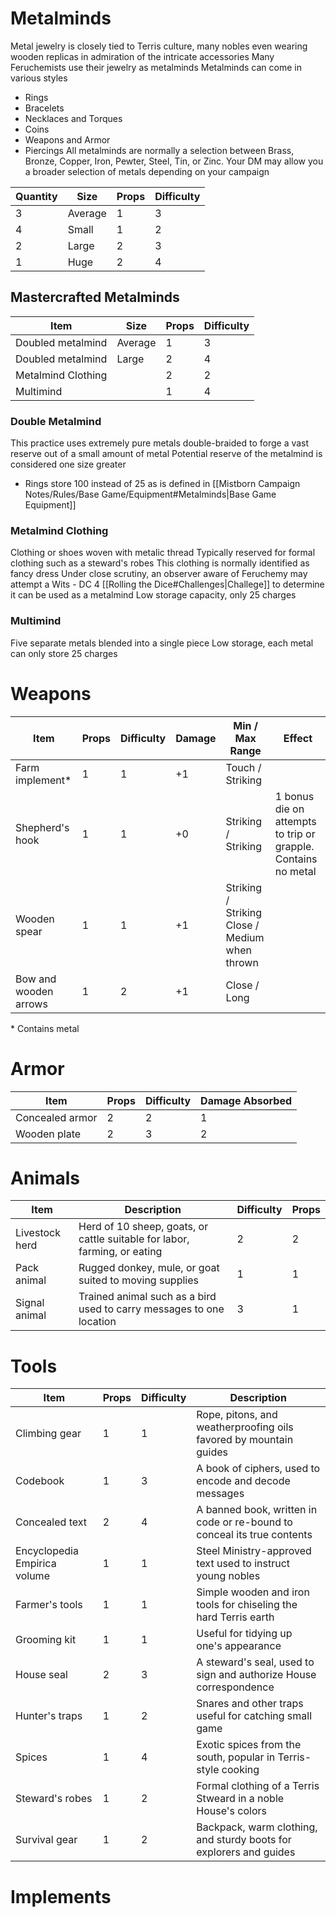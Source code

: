 # Metalminds
Metal jewelry is closely tied to Terris culture, many nobles even wearing wooden replicas in admiration of the intricate accessories
Many Feruchemists use their jewelry as metalminds
Metalminds can come in various styles
- Rings
- Bracelets
- Necklaces and Torques
- Coins
- Weapons and Armor
- Piercings
All metalminds are normally a selection between Brass, Bronze, Copper, Iron, Pewter, Steel, Tin, or Zinc. Your DM may allow you a broader selection of metals depending on your campaign

| Quantity | Size    | Props | Difficulty |
| -------- | ------- | ----- | ---------- |
| 3        | Average | 1     | 3          |
| 4        | Small   | 1     | 2          |
| 2        | Large   | 2     | 3          |
| 1        | Huge    | 2     | 4          |
## Mastercrafted Metalminds
| Item               | Size    | Props | Difficulty |
| ------------------ | ------- | ----- | ---------- |
| Doubled metalmind  | Average | 1     | 3          |
| Doubled metalmind  | Large   | 2     | 4          |
| Metalmind Clothing |         | 2     | 2          |
| Multimind          |         | 1     | 4          |
### Double Metalmind
This practice uses extremely pure metals double-braided to forge a vast reserve out of a small amount of metal
Potential reserve of the metalmind is considered one size greater
- Rings store 100 instead of 25 as is defined in [[Mistborn Campaign Notes/Rules/Base Game/Equipment#Metalminds|Base Game Equipment]]
### Metalmind Clothing
Clothing or shoes woven with metalic thread
Typically reserved for formal clothing such as a steward's robes
This clothing is normally identified as fancy dress
Under close scrutiny, an observer aware of Feruchemy may attempt a Wits - DC 4 [[Rolling the Dice#Challenges|Challege]] to determine it can be used as a metalmind
Low storage capacity, only 25 charges
### Multimind
Five separate metals blended into a single piece
Low storage, each metal can only store 25 charges

# Weapons
| Item                  | Props | Difficulty | Damage | Min / Max Range                                   | Effect                                                        |
| --------------------- | ----- | ---------- | ------ | ------------------------------------------------- | ------------------------------------------------------------- |
| Farm implement*       | 1     | 1          | +1     | Touch / Striking                                  |                                                               |
| Shepherd's hook       | 1     | 1          | +0     | Striking / Striking                               | 1 bonus die on attempts to trip or grapple. Contains no metal |
| Wooden spear          | 1     | 1          | +1     | Striking / Striking<br>Close / Medium when thrown |                                                               |
| Bow and wooden arrows | 1     | 2          | +1     | Close / Long                                      |                                                               |
\* Contains metal
# Armor
| Item            | Props | Difficulty | Damage Absorbed |
| --------------- | ----- | ---------- | --------------- |
| Concealed armor | 2     | 2          | 1               |
| Wooden plate    | 2     | 3          | 2               |
# Animals
| Item           | Description                                                               | Difficulty | Props |
| -------------- | ------------------------------------------------------------------------- | ---------- | ----- |
| Livestock herd | Herd of 10 sheep, goats, or cattle suitable for labor, farming, or eating | 2          | 2     |
| Pack animal    | Rugged donkey, mule, or goat suited to moving supplies                    | 1          | 1     |
| Signal animal  | Trained animal such as a bird used to carry messages to one location      | 3          | 1     |
# Tools

| Item                         | Props | Difficulty | Description                                                             |
| ---------------------------- | ----- | ---------- | ----------------------------------------------------------------------- |
| Climbing gear                | 1     | 1          | Rope, pitons, and weatherproofing oils favored by mountain guides       |
| Codebook                     | 1     | 3          | A book of ciphers, used to encode and decode messages                   |
| Concealed text               | 2     | 4          | A banned book, written in code or re-bound to conceal its true contents |
| Encyclopedia Empirica volume | 1     | 1          | Steel Ministry-approved text used to instruct young nobles              |
| Farmer's tools               | 1     | 1          | Simple wooden and iron tools for chiseling the hard Terris earth        |
| Grooming kit                 | 1     | 1          | Useful for tidying up one's appearance                                  |
| House seal                   | 2     | 3          | A steward's seal, used to sign and authorize House correspondence       |
| Hunter's traps               | 1     | 2          | Snares and other traps useful for catching small game                   |
| Spices                       | 1     | 4          | Exotic spices from the south, popular in Terris-style cooking           |
| Steward's robes              | 1     | 2          | Formal clothing of a Terris Stweard in a noble House's colors           |
| Survival gear                | 1     | 2          | Backpack, warm clothing, and sturdy boots for explorers and guides      |
# Implements
